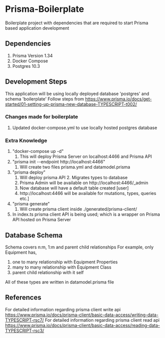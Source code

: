 # Prisma-Boilerplate

Boilerplate project with dependencies that are required to start Prisma based application development

## Dependencies

1. Prisma Version 1.34
2. Docker Compose
3. Postgres 10.3

## Development Steps

This application will be using locally deployed database 'postgres' and schema 'boilerplate'
Follow steps from https://www.prisma.io/docs/get-started/01-setting-up-prisma-new-database-TYPESCRIPT-t002/

### Changes made for boilerplate

1. Updated docker-compose.yml to use locally hosted postgres database

### Extra Knowledge

1. "docker-compose up -d"
   1. This will deploy Prisma Server on localhost:4466 and Prisma API
2. "prisma init --endpoint http://localhost:4466"
   1. Will create two files prisma.yml and datamodel.prisma
3. "prisma deploy"
   1. Will deploy prisma API 2. Migrates types to database
   2. Prisma Admin will be available on http://localhost:4466/\_admin
   3. Now database will have a default table created [user]
   4. http://localhost:4466 will be available for mutations, types, queries etc.]
4. "prisma generate"
   1. Will create prisma client inside ./generated/prisma-client/
5. In index.ts prisma client API is being used; which is a wrapper on Prisma API hosted on Prisma Server

## Database Schema

Schema covers n:m, 1:m and parent child relationships
For example, only Equipment has,

1. one to many relationship with Equipment Properties
2. many to many relationship with Equipment Class
3. parent child relationship with it self

All of these types are written in datamodel.prisma file

## References

For detailed information regarding prisma client write api
https://www.prisma.io/docs/prisma-client/basic-data-access/writing-data-TYPESCRIPT-rsc7/
For detailed information regarding prisma client read api
https://www.prisma.io/docs/prisma-client/basic-data-access/reading-data-TYPESCRIPT-rsc3/

